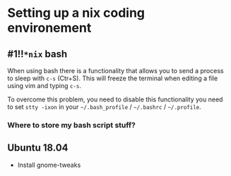 # Setting up a nix coding environement

## #1!!`*nix` bash
When using bash there is a functionality that allows you to send a process to sleep with `c-s` (Ctr+S). This will freeze the terminal when editing a file using vim and typing `c-s`.

To overcome this problem, you need to disable this functionality you need to set `stty -ixon` in your `~/.bash_profile` / `~/.bashrc` / `~/.profile`.

### Where to store my bash script stuff?

## Ubuntu 18.04
- Install gnome-tweaks
